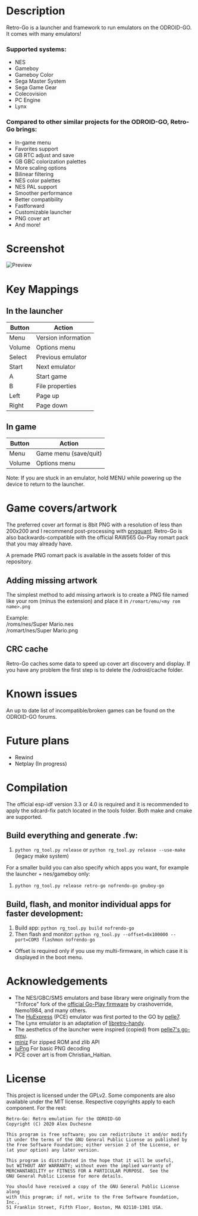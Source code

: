 # Description
Retro-Go is a launcher and framework to run emulators on the ODROID-GO. It comes with many emulators!

### Supported systems:
- NES
- Gameboy
- Gameboy Color
- Sega Master System
- Sega Game Gear
- Colecovision
- PC Engine
- Lynx

### Compared to other similar projects for the ODROID-GO, Retro-Go brings:
- In-game menu
- Favorites support
- GB RTC adjust and save
- GB GBC colorization palettes
- More scaling options
- Bilinear filtering
- NES color palettes
- NES PAL support
- Smoother performance
- Better compatibility
- Fastforward
- Customizable launcher
- PNG cover art
- And more!

# Screenshot
![Preview](https://raw.githubusercontent.com/ducalex/retro-go/master/screenshot.jpg)

# Key Mappings

## In the launcher
| Button  | Action |
| ------- | ------ |
| Menu    | Version information  |
| Volume  | Options menu  |
| Select  | Previous emulator |
| Start   | Next emulator |
| A       | Start game |
| B       | File properties |
| Left    | Page up |
| Right   | Page down |

## In game
| Button  | Action |
| ------- | ------ |
| Menu    | Game menu (save/quit)  |
| Volume  | Options menu  |

Note: If you are stuck in an emulator, hold MENU while powering up the device to return to the launcher.


# Game covers/artwork
The preferred cover art format is 8bit PNG with a resolution of less than 200x200 and I 
recommend post-processing with [pngquant](https://pngquant.org/). Retro-Go is also 
backwards-compatible with the official RAW565 Go-Play romart pack that you may already have.

A premade PNG romart pack is available in the assets folder of this repository.

## Adding missing artwork
The simplest method to add missing artwork is to create a PNG file named like your rom 
(minus the extension) and place it in `/romart/emu/<my rom name>.png`

Example:  
/roms/nes/Super Mario.nes  
/romart/nes/Super Mario.png  

## CRC cache
Retro-Go caches some data to speed up cover art discovery and display.
If you have any problem the first step is to delete the /odroid/cache folder.


# Known issues
An up to date list of incompatible/broken games can be found on the ODROID-GO forums.


# Future plans
- Rewind
- Netplay (In progress)


# Compilation
The official esp-idf version 3.3 or 4.0 is required and it is recommended to apply the 
sdcard-fix patch located in the tools folder. Both make and cmake are supported.

## Build everything and generate .fw:
1. `python rg_tool.py release` or `python rg_tool.py release --use-make` (legacy make system)

For a smaller build you can also specify which apps you want, for example the launcher + nes/gameboy only:
1. `python rg_tool.py release retro-go nofrendo-go gnuboy-go`

## Build, flash, and monitor individual apps for faster development:
1. Build app: `python rg_tool.py build nofrendo-go`
2. Then flash and monitor: `python rg_tool.py --offset=0x100000 --port=COM3 flashmon nofrendo-go`
* Offset is required only if you use my multi-firmware, in which case it is displayed in the boot menu.


# Acknowledgements
- The NES/GBC/SMS emulators and base library were originally from the "Triforce" fork of the [official Go-Play firmware](https://github.com/othercrashoverride/go-play) by crashoverride, Nemo1984, and many others.
- The [HuExpress](https://github.com/kallisti5/huexpress) (PCE) emulator was first ported to the GO by [pelle7](https://github.com/pelle7/odroid-go-pcengine-huexpress/).
- The Lynx emulator is an adaptation of [libretro-handy](https://github.com/libretro/libretro-handy).
- The aesthetics of the launcher were inspired (copied) from [pelle7's go-emu](https://github.com/pelle7/odroid-go-emu-launcher).
- [miniz](https://github.com/richgel999/miniz) For zipped ROM and zlib API
- [luPng](https://github.com/jansol/LuPng) For basic PNG decoding
- PCE cover art is from Christian_Haitian.


# License
This project is licensed under the GPLv2. Some components are also available under the MIT license. 
Respective copyrights apply to each component. For the rest:
```
Retro-Go: Retro emulation for the ODROID-GO
Copyright (C) 2020 Alex Duchesne

This program is free software; you can redistribute it and/or modify
it under the terms of the GNU General Public License as published by
the Free Software Foundation; either version 2 of the License, or
(at your option) any later version.

This program is distributed in the hope that it will be useful,
but WITHOUT ANY WARRANTY; without even the implied warranty of
MERCHANTABILITY or FITNESS FOR A PARTICULAR PURPOSE.  See the
GNU General Public License for more details.

You should have received a copy of the GNU General Public License along
with this program; if not, write to the Free Software Foundation, Inc.,
51 Franklin Street, Fifth Floor, Boston, MA 02110-1301 USA.
```